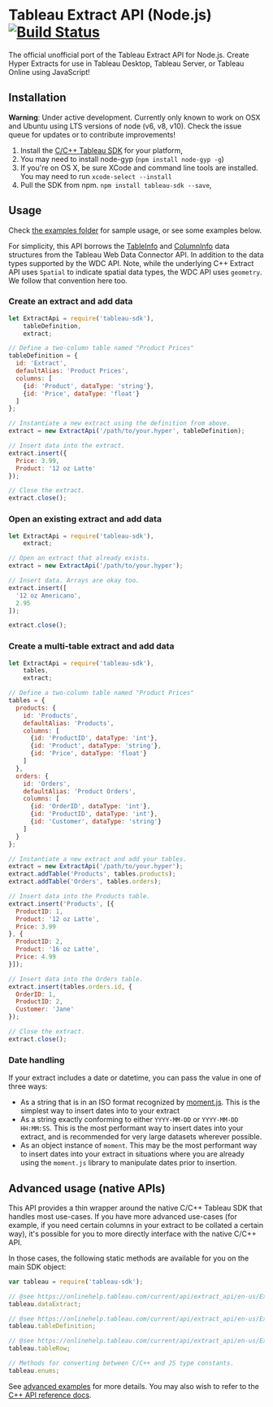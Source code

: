 Tableau Extract API (Node.js) [![Build Status](https://travis-ci.org/tableau-mkt/node-tableau-sdk.svg?branch=master)](https://travis-ci.org/tableau-mkt/node-tableau-sdk)
=====================

The official unofficial port of the Tableau Extract API for Node.js. Create Hyper
Extracts for use in Tableau Desktop, Tableau Server, or Tableau Online using JavaScript!


## Installation

__Warning__: Under active development. Currently only known to work on OSX and
Ubuntu using LTS versions of node (v6, v8, v10). Check the issue queue for updates
or to contribute improvements!

1. Install the [C/C++ Tableau SDK](https://onlinehelp.tableau.com/current/api/extract_api/en-us/Extract/extract_api_installing.htm#downloading)
   for your platform,
1. You may need to install node-gyp (`npm install node-gyp -g`)
1. If you're on OS X, be sure XCode and command line tools are installed. You
   may need to run `xcode-select --install`
1. Pull the SDK from npm. `npm install tableau-sdk --save`,


## Usage

Check [the examples folder](https://github.com/tableau-mkt/node-tableau-sdk/tree/master/examples)
for sample usage, or see some examples below.

For simplicity, this API borrows the [TableInfo](https://tableau.github.io/webdataconnector/docs/api_ref.html#webdataconnectorapi.tableinfo-1)
and [ColumnInfo](https://tableau.github.io/webdataconnector/docs/api_ref.html#webdataconnectorapi.columninfo)
data structures from the Tableau Web Data Connector API. In addition to the data
types supported by the WDC API. Note, while the underlying C++ Extract API uses
`Spatial` to indicate spatial data types, the WDC API uses `geometry`. We follow
that convention here too.

### Create an extract and add data
```javascript
let ExtractApi = require('tableau-sdk'),
    tableDefinition,
    extract;

// Define a two-column table named "Product Prices"
tableDefinition = {
  id: 'Extract',
  defaultAlias: 'Product Prices',
  columns: [
    {id: 'Product', dataType: 'string'},
    {id: 'Price', dataType: 'float'}
  ]
};

// Instantiate a new extract using the definition from above.
extract = new ExtractApi('/path/to/your.hyper', tableDefinition);

// Insert data into the extract.
extract.insert({
  Price: 3.99,
  Product: '12 oz Latte'
});

// Close the extract.
extract.close();
```

### Open an existing extract and add data
```javascript
let ExtractApi = require('tableau-sdk'),
    extract;

// Open an extract that already exists.
extract = new ExtractApi('/path/to/your.hyper');

// Insert data. Arrays are okay too.
extract.insert([
  '12 oz Americano',
  2.95
]);

extract.close();
```

### Create a multi-table extract and add data
```javascript
let ExtractApi = require('tableau-sdk'),
    tables,
    extract;

// Define a two-column table named "Product Prices"
tables = {
  products: {
    id: 'Products',
    defaultAlias: 'Products',
    columns: [
      {id: 'ProductID', dataType: 'int'},
      {id: 'Product', dataType: 'string'},
      {id: 'Price', dataType: 'float'}
    ]
  },
  orders: {
    id: 'Orders',
    defaultAlias: 'Product Orders',
    columns: [
      {id: 'OrderID', dataType: 'int'},
      {id: 'ProductID', dataType: 'int'},
      {id: 'Customer', dataType: 'string'}
    ]
  }
};

// Instantiate a new extract and add your tables.
extract = new ExtractApi('/path/to/your.hyper');
extract.addTable('Products', tables.products);
extract.addTable('Orders', tables.orders);

// Insert data into the Products table.
extract.insert('Products', [{
  ProductID: 1,
  Product: '12 oz Latte',
  Price: 3.99
}, {
  ProductID: 2,
  Product: '16 oz Latte',
  Price: 4.99
}]);

// Insert data into the Orders table.
extract.insert(tables.orders.id, {
  OrderID: 1,
  ProductID: 2,
  Customer: 'Jane'
});

// Close the extract.
extract.close();
```

### Date handling
If your extract includes a date or datetime, you can pass the value in one of
three ways:

- As a string that is in an ISO format recognized by [moment.js](https://momentjs.com/).
  This is the simplest way to insert dates into to your extract
- As a string exactly conforming to either `YYYY-MM-DD` or `YYYY-MM-DD HH:MM:SS`.
  This is the most performant way to insert dates into your extract, and is
  recommended for very large datasets wherever possible.
- As an object instance of `moment`. This may be the most performant way to
  insert dates into your extract in situations where you are already using the
  `moment.js` library to manipulate dates prior to insertion.


## Advanced usage (native APIs)

This API provides a thin wrapper around the native C/C++ Tableau SDK that
handles most use-cases. If you have more advanced use-cases (for example, if you
need certain columns in your extract to be collated a certain way), it's
possible for you to more directly interface with the native C/C++ API.

In those cases, the following static methods are available for you on the main
SDK object:

```javascript
var tableau = require('tableau-sdk');

// @see https://onlinehelp.tableau.com/current/api/extract_api/en-us/Extract/CPP/html/class_tableau_1_1_extract.html
tableau.dataExtract;

// @see https://onlinehelp.tableau.com/current/api/extract_api/en-us/Extract/CPP/html/class_tableau_1_1_table_definition.html
tableau.tableDefinition;

// @see https://onlinehelp.tableau.com/current/api/extract_api/en-us/Extract/CPP/html/class_tableau_1_1_row.html
tableau.tableRow;

// Methods for converting between C/C++ and JS type constants.
tableau.enums;
```

See [advanced examples](https://github.com/tableau-mkt/node-tableau-sdk/tree/master/examples/advanced)
for more details. You may also wish to refer to the [C++ API reference docs](https://onlinehelp.tableau.com/current/api/extract_api/en-us/Extract/CPP/html/index.html).
